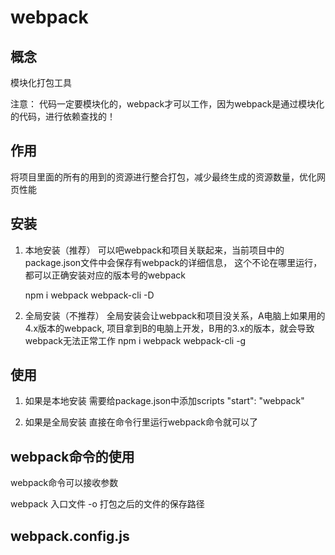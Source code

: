 # webpack

## 概念

模块化打包工具

注意： 代码一定要模块化的，webpack才可以工作，因为webpack是通过模块化的代码，进行依赖查找的！

## 作用

将项目里面的所有的用到的资源进行整合打包，减少最终生成的资源数量，优化网页性能

## 安装

1. 本地安装（推荐）
   可以吧webpack和项目关联起来，当前项目中的package.json文件中会保存有webpack的详细信息，
   这个不论在哪里运行，都可以正确安装对应的版本号的webpack

   npm i webpack webpack-cli -D

2. 全局安装（不推荐）
  全局安装会让webpack和项目没关系，A电脑上如果用的4.x版本的webpack, 项目拿到B的电脑上开发，B用的3.x的版本，就会导致webpack无法正常工作
   npm i webpack webpack-cli -g

## 使用

1. 如果是本地安装
    需要给package.json中添加scripts
    "start": "webpack"

2. 如果是全局安装
    直接在命令行里运行webpack命令就可以了


## webpack命令的使用

webpack命令可以接收参数

webpack 入口文件 -o 打包之后的文件的保存路径

## webpack.config.js